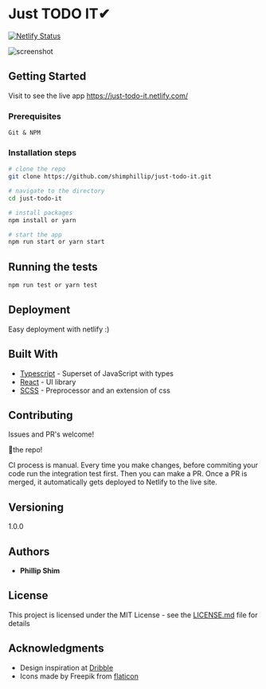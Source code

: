 # Just TODO IT✔

[![Netlify Status](https://api.netlify.com/api/v1/badges/269d976f-916e-4d8e-bf6d-543af80892d8/deploy-status)](https://app.netlify.com/sites/just-todo-it/deploys)

![screenshot]('./docs/screenshot.png')

## Getting Started

Visit to see the live app https://just-todo-it.netlify.com/

### Prerequisites

`Git & NPM`

### Installation steps

```zsh
# clone the repo
git clone https://github.com/shimphillip/just-todo-it.git

# navigate to the directory
cd just-todo-it

# install packages
npm install or yarn

# start the app
npm run start or yarn start
```

## Running the tests

```zsh
npm run test or yarn test
```

## Deployment

Easy deployment with netlify :)

## Built With

* [Typescript](http://www.dropwizard.io/1.0.2/docs/) - Superset of JavaScript with types
* [React](https://maven.apache.org/) - UI library
* [SCSS](https://rometools.github.io/rome/) - Preprocessor and an extension of css

## Contributing

Issues and PR's welcome!

🍴the repo!

CI process is manual. Every time you make changes, before commiting your code run the integration test first. Then you can make a PR. Once a PR is merged, it automatically gets deployed to Netlify to the live site.

## Versioning

1.0.0

## Authors

* **Phillip Shim**

## License

This project is licensed under the MIT License - see the [LICENSE.md](LICENSE.md) file for details

## Acknowledgments

* Design inspiration at [Dribble](https://dribbble.com/shots/6570568-Todo-List-App)
* Icons made by Freepik from [flaticon](https://www.flaticon.com/)
